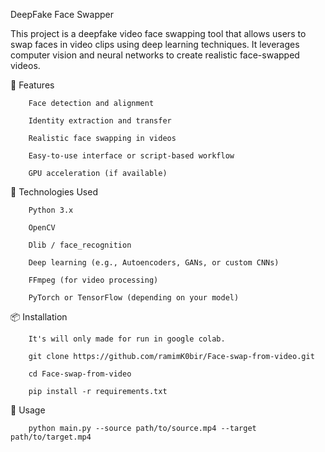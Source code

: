 DeepFake Face Swapper 

This project is a deepfake video face swapping tool that allows users to swap faces in video clips using deep learning techniques. It leverages computer vision and neural networks to create realistic face-swapped videos.



🚀 Features

        Face detection and alignment
        
        Identity extraction and transfer
        
        Realistic face swapping in videos
        
        Easy-to-use interface or script-based workflow
        
        GPU acceleration (if available)

🧠 Technologies Used

        Python 3.x
        
        OpenCV
        
        Dlib / face_recognition
        
        Deep learning (e.g., Autoencoders, GANs, or custom CNNs)
        
        FFmpeg (for video processing)
        
        PyTorch or TensorFlow (depending on your model)


📦 Installation


        
        It's will only made for run in google colab.
        
        git clone https://github.com/ramimK0bir/Face-swap-from-video.git
        
        cd Face-swap-from-video
        
        pip install -r requirements.txt

🧪 Usage

        python main.py --source path/to/source.mp4 --target path/to/target.mp4 

